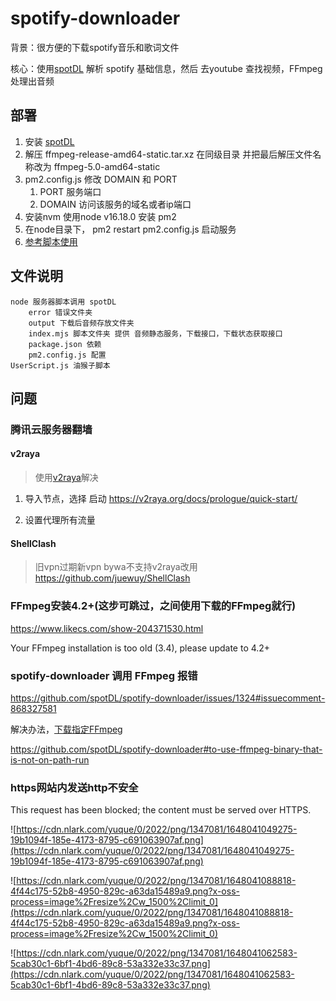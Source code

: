 # spotify-downloader

背景：很方便的下载spotify音乐和歌词文件

核心：使用[spotDL](https://github.com/spotDL/spotify-downloader) 解析 spotify 基础信息，然后 去youtube 查找视频，FFmpeg 处理出音频

## 部署
1. 安装 [spotDL](https://github.com/spotDL/spotify-downloader) 
2. 解压 ffmpeg-release-amd64-static.tar.xz 在同级目录  并把最后解压文件名称改为  ffmpeg-5.0-amd64-static
3. pm2.config.js 修改 DOMAIN 和 PORT
    1. PORT 服务端口
    2. DOMAIN 访问该服务的域名或者ip端口
4. 安装nvm 使用node v16.18.0 安装 pm2 
5. 在node目录下， pm2 restart pm2.config.js  启动服务
6. [参考脚本使用](./spotify%E8%84%9A%E6%9C%AC%E4%BD%BF%E7%94%A8.md)
## 文件说明

```
node 服务器脚本调用 spotDL
    error 错误文件夹
    output 下载后音频存放文件夹
    index.mjs 脚本文件夹 提供 音频静态服务，下载接口，下载状态获取接口
    package.json 依赖
    pm2.config.js 配置
UserScript.js 油猴子脚本
```

## 问题
### 腾讯云服务器翻墙

#### v2raya

> 使用[v2raya](https://v2raya.org/docs/prologue/installation/debian/)解决

1. 导入节点，选择 启动 https://v2raya.org/docs/prologue/quick-start/

2. 设置代理所有流量

#### ShellClash

> 旧vpn过期新vpn bywa不支持v2raya改用 https://github.com/juewuy/ShellClash

### FFmpeg安装4.2+(这步可跳过，之间使用下载的FFmpeg就行)

https://www.likecs.com/show-204371530.html

Your FFmpeg installation is too old (3.4), please update to 4.2+

### spotify-downloader 调用 FFmpeg 报错

https://github.com/spotDL/spotify-downloader/issues/1324#issuecomment-868327581

解决办法，[下载指定FFmpeg](https://johnvansickle.com/ffmpeg/releases/ffmpeg-release-amd64-static.tar.xz)

https://github.com/spotDL/spotify-downloader#to-use-ffmpeg-binary-that-is-not-on-path-run 

### https网站内发送http不安全

This request has been blocked; the content must be served over HTTPS.

![https://cdn.nlark.com/yuque/0/2022/png/1347081/1648041049275-19b1094f-185e-4173-8795-c691063907af.png](https://cdn.nlark.com/yuque/0/2022/png/1347081/1648041049275-19b1094f-185e-4173-8795-c691063907af.png)

![https://cdn.nlark.com/yuque/0/2022/png/1347081/1648041088818-4f44c175-52b8-4950-829c-a63da15489a9.png?x-oss-process=image%2Fresize%2Cw_1500%2Climit_0](https://cdn.nlark.com/yuque/0/2022/png/1347081/1648041088818-4f44c175-52b8-4950-829c-a63da15489a9.png?x-oss-process=image%2Fresize%2Cw_1500%2Climit_0)

![https://cdn.nlark.com/yuque/0/2022/png/1347081/1648041062583-5cab30c1-6bf1-4bd6-89c8-53a332e33c37.png](https://cdn.nlark.com/yuque/0/2022/png/1347081/1648041062583-5cab30c1-6bf1-4bd6-89c8-53a332e33c37.png)







